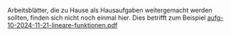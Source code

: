 Arbeitsblätter, die zu Hause als Hausaufgaben weitergemacht werden sollten, finden sich nicht noch einmal hier. Dies betrifft zum Beispiel [aufg-10-2024-11-21-lineare-funktionen.pdf](../arbeitsblaetter/aufg-10-2024-11-21-lineare-funktionen.pdf)
